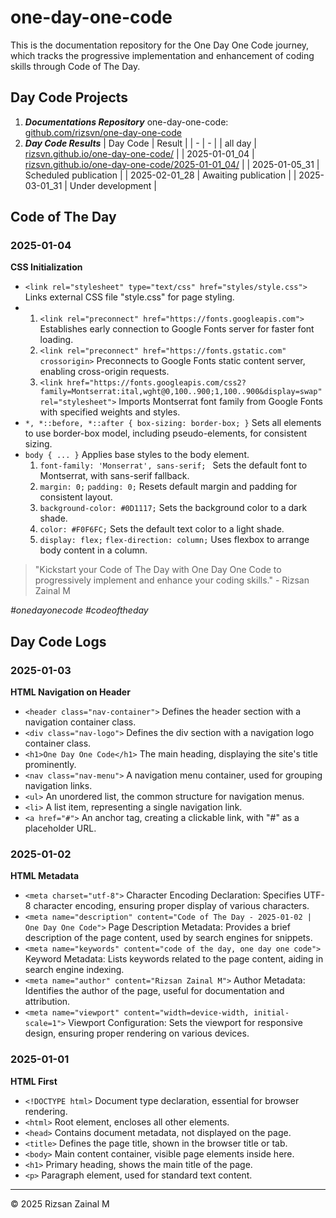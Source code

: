 # one-day-one-code
This is the documentation repository for the One Day One Code journey, which tracks the progressive implementation and enhancement of coding skills through Code of The Day.

## Day Code Projects
1. ***Documentations Repository***
   one-day-one-code: [github.com/rizsvn/one-day-one-code](https://github.com/rizsvn/one-day-one-code)
2. ***Day Code Results***
   | Day Code | Result |
   | - | - |
   | all day | [rizsvn.github.io/one-day-one-code/](https://rizsvn.github.io/one-day-one-code/) |
   | 2025-01-01_04 | [rizsvn.github.io/one-day-one-code/2025-01-01_04/](https://rizsvn.github.io/one-day-one-code/2025-01-01_04/) |
   | 2025-01-05_31 | Scheduled publication |
   | 2025-02-01_28 | Awaiting publication |
   | 2025-03-01_31 | Under development |

## Code of The Day
### 2025-01-04
**CSS Initialization**
- `<link rel="stylesheet" type="text/css" href="styles/style.css">`
  Links external CSS file "style.css" for page styling.
- 1. `<link rel="preconnect" href="https://fonts.googleapis.com">`
     Establishes early connection to Google Fonts server for faster font loading.
  2. `<link rel="preconnect" href="https://fonts.gstatic.com" crossorigin>`
     Preconnects to Google Fonts static content server, enabling cross-origin requests.
  3. `<link href="https://fonts.googleapis.com/css2?family=Montserrat:ital,wght@0,100..900;1,100..900&display=swap" rel="stylesheet">`
     Imports Montserrat font family from Google Fonts with specified weights and styles.
- `*, *::before, *::after { box-sizing: border-box; }`
  Sets all elements to use border-box model, including pseudo-elements, for consistent sizing.
- `body { ... }`
  Applies base styles to the body element.
  1. `font-family: 'Monserrat', sans-serif; `
     Sets the default font to Montserrat, with sans-serif fallback.
  2. `margin: 0;` `padding: 0;`
     Resets default margin and padding for consistent layout.
  3. `background-color: #0D1117;`
     Sets the background color to a dark shade.
  4. `color: #F0F6FC;`
     Sets the default text color to a light shade.
  5. `display: flex;` `flex-direction: column;`
     Uses flexbox to arrange body content in a column.

> "Kickstart your Code of The Day with One Day One Code to progressively implement and enhance your coding skills." - Rizsan Zainal M

*#onedayonecode* *#codeoftheday*

## Day Code Logs
### 2025-01-03
**HTML Navigation on Header**
- `<header class="nav-container">`
  Defines the header section with a navigation container class.
- `<div class="nav-logo">`
  Defines the div section with a navigation logo container class.
- `<h1>One Day One Code</h1>`
  The main heading, displaying the site's title prominently.
- `<nav class="nav-menu">`
  A navigation menu container, used for grouping navigation links.
- `<ul>`
  An unordered list, the common structure for navigation menus.
- `<li>`
  A list item, representing a single navigation link.
- `<a href="#">`
  An anchor tag, creating a clickable link, with "#" as a placeholder URL.

### 2025-01-02
**HTML Metadata**
- `<meta charset="utf-8">`
  Character Encoding Declaration: Specifies UTF-8 character encoding, ensuring proper display of various characters.
- `<meta name="description" content="Code of The Day - 2025-01-02 | One Day One Code">`
  Page Description Metadata: Provides a brief description of the page content, used by search engines for snippets.
- `<meta name="keywords" content="code of the day, one day one code">`
  Keyword Metadata: Lists keywords related to the page content, aiding in search engine indexing.
- `<meta name="author" content="Rizsan Zainal M">`
  Author Metadata: Identifies the author of the page, useful for documentation and attribution.
- `<meta name="viewport" content="width=device-width, initial-scale=1">`
  Viewport Configuration: Sets the viewport for responsive design, ensuring proper rendering on various devices.

### 2025-01-01
**HTML First**
- `<!DOCTYPE html>`
  Document type declaration, essential for browser rendering.
- `<html>`
  Root element, encloses all other elements.
- `<head>`
  Contains document metadata, not displayed on the page.
- `<title>`
  Defines the page title, shown in the browser title or tab.
- `<body>`
  Main content container, visible page elements inside here.
- `<h1>`
  Primary heading, shows the main title of the page.
- `<p>`
  Paragraph element, used for standard text content.

---

© 2025 Rizsan Zainal M
